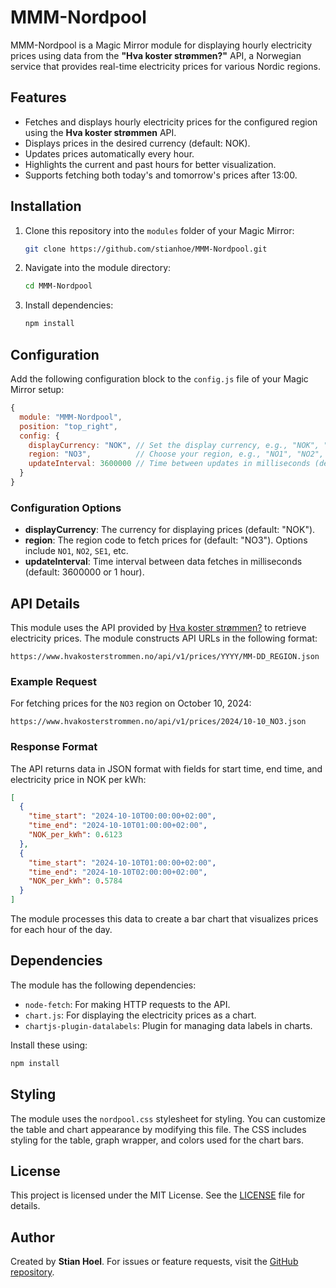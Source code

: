
# MMM-Nordpool

MMM-Nordpool is a Magic Mirror module for displaying hourly electricity prices using data from the **"Hva koster strømmen?"** API, a Norwegian service that provides real-time electricity prices for various Nordic regions.

## Features
- Fetches and displays hourly electricity prices for the configured region using the **Hva koster strømmen** API.
- Displays prices in the desired currency (default: NOK).
- Updates prices automatically every hour.
- Highlights the current and past hours for better visualization.
- Supports fetching both today's and tomorrow's prices after 13:00.

## Installation
1. Clone this repository into the `modules` folder of your Magic Mirror:
   ```bash
   git clone https://github.com/stianhoe/MMM-Nordpool.git
   ```

2. Navigate into the module directory:
   ```bash
   cd MMM-Nordpool
   ```

3. Install dependencies:
   ```bash
   npm install
   ```

## Configuration
Add the following configuration block to the `config.js` file of your Magic Mirror setup:

```js
{
  module: "MMM-Nordpool",
  position: "top_right",
  config: {
    displayCurrency: "NOK", // Set the display currency, e.g., "NOK", "EUR"
    region: "NO3",          // Choose your region, e.g., "NO1", "NO2", "SE1", etc.
    updateInterval: 3600000 // Time between updates in milliseconds (default: 1 hour)
  }
}
```

### Configuration Options
- **displayCurrency**: The currency for displaying prices (default: "NOK").
- **region**: The region code to fetch prices for (default: "NO3"). Options include `NO1`, `NO2`, `SE1`, etc.
- **updateInterval**: Time interval between data fetches in milliseconds (default: 3600000 or 1 hour).

## API Details
This module uses the API provided by [Hva koster strømmen?](https://www.hvakosterstrommen.no/) to retrieve electricity prices. The module constructs API URLs in the following format:

```
https://www.hvakosterstrommen.no/api/v1/prices/YYYY/MM-DD_REGION.json
```

### Example Request
For fetching prices for the `NO3` region on October 10, 2024:
```
https://www.hvakosterstrommen.no/api/v1/prices/2024/10-10_NO3.json
```

### Response Format
The API returns data in JSON format with fields for start time, end time, and electricity price in NOK per kWh:

```json
[
  {
    "time_start": "2024-10-10T00:00:00+02:00",
    "time_end": "2024-10-10T01:00:00+02:00",
    "NOK_per_kWh": 0.6123
  },
  {
    "time_start": "2024-10-10T01:00:00+02:00",
    "time_end": "2024-10-10T02:00:00+02:00",
    "NOK_per_kWh": 0.5784
  }
]
```

The module processes this data to create a bar chart that visualizes prices for each hour of the day.

## Dependencies
The module has the following dependencies:

- `node-fetch`: For making HTTP requests to the API.
- `chart.js`: For displaying the electricity prices as a chart.
- `chartjs-plugin-datalabels`: Plugin for managing data labels in charts.

Install these using:

```bash
npm install
```

## Styling
The module uses the `nordpool.css` stylesheet for styling. You can customize the table and chart appearance by modifying this file. The CSS includes styling for the table, graph wrapper, and colors used for the chart bars.

## License
This project is licensed under the MIT License. See the [LICENSE](./LICENSE) file for details.

## Author
Created by **Stian Hoel**. For issues or feature requests, visit the [GitHub repository](https://github.com/stianhoe/MMM-Nordpool/issues).

